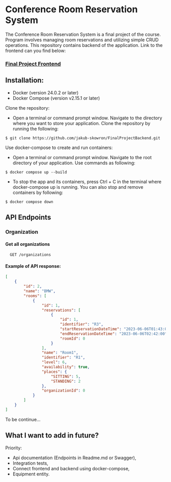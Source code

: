 # Conference Room Reservation System
The Conference Room Reservation System is a final project of the course. Program involves managing room reservations and utilizing simple CRUD operations.
This repository contains backend of the application. Link to the frontend can you find below:

### [Final Project Frontend](https://github.com/jakub-skowron/FinalProjectFrontend)

## Installation:
- Docker (version 24.0.2 or later)
- Docker Compose (version v2.15.1 or later)

Clone the repository:

- Open a terminal or command prompt window.
Navigate to the directory where you want to store your application.
Clone the repository by running the following: 
```
$ git clone https://github.com/jakub-skowron/FinalProjectBackend.git
```

Use docker-compose to create and run containers:

- Open a terminal or command prompt window.
Navigate to the root directory of your application.
Use commands as following:
```
$ docker compose up --build
```

 - To stop the app and its containers, press Ctrl + C in the terminal where docker-compose up is running. You can also stop and remove containers by following:
```
$ docker compose down
```
## API Endpoints

### Organization

#### Get all organizations

```http
  GET /organizations
```

#### Example of API response:

```json
[
    {
        "id": 2,
        "name": "BMW",
        "rooms": [
            {
                "id": 1,
                "reservations": [
                    {
                        "id": 1,
                        "identifier": "R3",
                        "startReservationDateTime": "2023-06-06T01:43:00",
                        "endReservationDateTime": "2023-06-06T02:42:00",
                        "roomId": 0
                    }
                ],
                "name": "Room1",
                "identifier": "R1",
                "level": 6,
                "availability": true,
                "places": {
                    "SITTING": 5,
                    "STANDING": 2
                },
                "organizationId": 0
            }
        ]
    }
]
```
To be continue...


## What I want to add in future?
Priority:
- Api documentation (Endpoints in Readme.md or Swagger), 
- Integration tests,
- Connect frontend and backend using docker-compose,
- Equipment entity.







